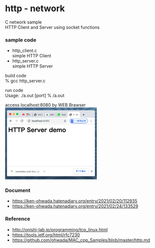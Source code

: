 http - network
===============

C network sample <br/>
HTTP Client and Server  using socket functions <br/>

### sample code
- http_client.c <br/>
simple HTTP Client <br/>
- http_server.c <br/>
simple HTTP Server <br/>

build code  <br/>
% gcc http_server.c <br/>

run code <br/>
Usage: ./a.out [port]
% /a.out   <br/>

access localhost:8080 by WEB Brawser <br/>
<img src="https://raw.githubusercontent.com/ohwada/MAC_cpp_Samples/master/network/screenshot/chrome_http_server.png" width="300" />

### Document
- https://ken-ohwada.hatenadiary.org/entry/2021/02/20/112935 <br/>
- https://ken-ohwada.hatenadiary.org/entry/2021/02/24/133529 <br/>

### Reference <br/>
- http://onishi-lab.jp/programming/tcp_linux.html <br/>
- https://tools.ietf.org/html/rfc7230 <br/>
- https://github.com/ohwada/MAC_cpp_Samples/blob/master/http.md <br/>


